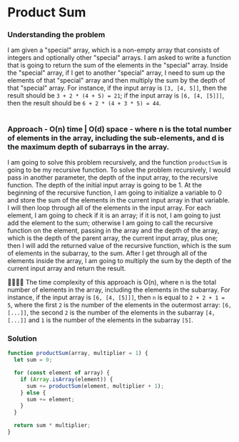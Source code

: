 # Product Sum

### Understanding the problem

I am given a "special" array, which is a non-empty array that consists of integers and optionally other "special" arrays. I am asked to write a function that is going to return the sum of the elements in the "special" array. Inside the "special" array, if I get to another "special" array, I need to sum up the elements of that "special" array and then multiply the sum by the depth of that "special" array. For instance, if the input array is `[3, [4, 5]]`, then the result should be `3 + 2 * (4 + 5) = 21`; if the input array is `[6, [4, [5]]]`, then the result should be `6 + 2 * (4 + 3 * 5) = 44`.

#

### Approach - O(n) time | O(d) space - where n is the total number of elements in the array, including the sub-elements, and d is the maximum depth of subarrays in the array.

I am going to solve this problem recursively, and the function `productSum` is going to be my recursive function. To solve the problem recursively, I would pass in another parameter, the depth of the input array, to the recursive function. The depth of the initial input array is going to be 1. At the beginning of the recursive function, I am going to initialize a variable to 0 and store the sum of the elements in the current input array in that variable. I will then loop through all of the elements in the input array. For each element, I am going to check if it is an array; if it is not, I am going to just add the element to the sum; otherwise I am going to call the recursive function on the element, passing in the array and the depth of the array, which is the depth of the parent array, the current input array, plus one; then I will add the returned value of the recursive function, which is the sum of elements in the subarray, to the sum. After I get through all of the elements inside the array, I am going to multiply the sum by the depth of the current input array and return the result.

🙋‍♀️🙋‍♂️ The time complexity of this approach is O(n), where n is the total number of elements in the array, including the elements in the subarray. For instance, if the input array is `[6, [4, [5]]]`, then `n` is equal to `2 + 2 + 1 = 5`, where the first `2` is the number of the elements in the outermost array: `[6, [...]]`, the second `2` is the number of the elements in the subarray `[4, [...]]` and `1` is the number of the elements in the subarray `[5]`.

### Solution

```js
function productSum(array, multiplier = 1) {
  let sum = 0;

  for (const element of array) {
    if (Array.isArray(element)) {
      sum += productSum(element, multiplier + 1);
    } else {
      sum += element;
    }
  }

  return sum * multiplier;
}
```
